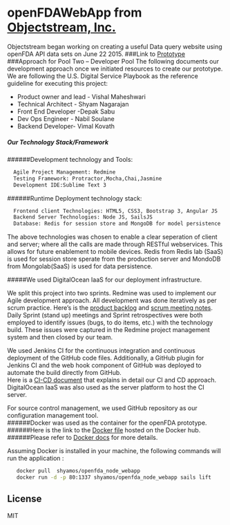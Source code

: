 # openFDAWebApp from [Objectstream, Inc.]

Objectstream	began	working	on	creating	a useful Data query website using openFDA API data sets	on	June 22 2015.
###Link to [Prototype]
###Approach	for	Pool	Two	– Developer	Pool
The	following	documents	our	development	approach	once	we	initiated	resources	to	create	our	prototype. We are	following	the	U.S.	Digital	Service	Playbook as the reference guideline for executing this project:
 - Product	owner	and	lead		- Vishal	Maheshwari
 - Technical	Architect - Shyam	Nagarajan
 - Front	End	Developer -Depak	Sabu
 - Dev	Ops	Engineer - Nabil	Soulane
 - Backend	Developer- Vimal	Kovath
  
##### Our	Technology	Stack/Framework
######Development	technology and Tools:

```sh 
  Agile Project Management: Redmine
  Testing Framework: Protractor,Mocha,Chai,Jasmine
  Development IDE:Sublime Text 3
```

######Runtime Deployment technology stack:

```sh 
  Frontend client Technologies: HTML5, CSS3, Bootstrap 3, Angular JS
  Backend Server Technologies: Node JS, SailsJS
  Database: Redis for session store and MongoDB for model persistence
```
The above technologies was chosen to enable a clear seperation of client and server; where all the calls are made through RESTful webservices. This allows for future enablement to mobile devices. Redis from Redis lab (SaaS) is used for session store sperate from the production server and MondoDB from Mongolab(SaaS) is used for data persistence.

#####We used DigitalOcean IaaS for our deployment infrastructure.

We	split	this	project	into	two	sprints.		Redmine	was	used to implement	our	Agile development	approach.		All	development	was	done iteratively	as per	scrum	practice.		Here’s	is the [product	backlog] and	[scrum meeting notes]. Daily Sprint (stand up)	meetings	and	Sprint retrospectives	were	both	employed	to	identify	issues	(bugs,	to	do	items,	etc.)	with	the	technology	build. These	issues	were	captured	in	the	Redmine	project management	system	and	then	closed	by	our	team.

We used	Jenkins	CI for the continuous	integration	and	continuous	deployment	of	the	GitHub	code	files.		Additionally,	a	GitHub	plugin	for	Jenkins	CI	and	the	web	hook	component	of	GitHub	was	deployed	to automate	the	build	directly	from	GitHub.		
Here	is	a	[CI-CD document]	that explains in detail our	CI	and	CD	approach. DigitalOcean	IaaS	was	also	used	as	the	server	platform	to	host	the	CI	server.		


For	source	control	management,	we	used GitHub	repository as our configuration management tool.		
######Docker	was	used	as	the	container	for	the	openFDA	prototype.		
######Here is the link to the [Docker file]	hosted	on	the	Docker	hub.
######Please refer to [Docker docs] for more details.	

Assuming	Docker	is	installed	in	your	machine,	the	following commands	will	run	the application	:

```sh 
   docker pull	shyamos/openfda_node_webapp
   docker run -d -p 80:1337 shyamos/openfda_node_webapp sails lift
```


License
----

MIT

[Objectstream, Inc.]: http://objectstream.com
[Prototype]:http://104.236.11.72/
[Docker file]:https://registry.hub.docker.com/u/shyamos/openfda_node_webapp/
[Docker docs]:https://github.com/shyamrock/openFDAWebApp/blob/master/docs/ContainerDeployment-Docker.pdf
[CI-CD document]:https://github.com/shyamrock/openFDAWebApp/blob/master/docs/ContinuousIntegrationandContinuousDevelopment.pdf
[product backlog]:https://github.com/shyamrock/openFDAWebApp/blob/master/docs/openfdadataqueryui-gantt.pdf
[scrum meeting notes]:https://github.com/shyamrock/openFDAWebApp/blob/master/docs/ScrumMeetingNotes.pdf
